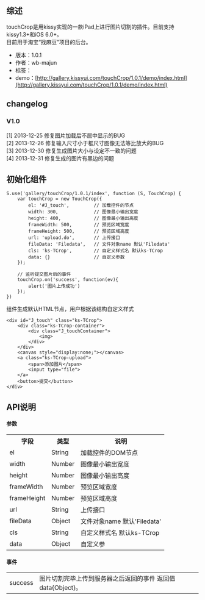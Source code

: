 ## 综述

touchCrop是用kissy实现的一款iPad上进行图片切割的插件。目前支持kissy1.3+和iOS 6.0+。  
目前用于淘宝“找麻豆”项目的后台。  

* 版本：1.0.1
* 作者：wb-majun
* 标签：
* demo：[http://gallery.kissyui.com/touchCrop/1.0.1/demo/index.html](http://gallery.kissyui.com/touchCrop/1.0.1/demo/index.html)

## changelog

### V1.0

[1] 2013-12-25 修复图片加载后不居中显示的BUG  
[2] 2013-12-26 修复输入尺寸小于框尺寸图像无法等比放大的BUG  
[3] 2013-12-30 修复生成图片大小与设定不一致的问题  
[4] 2013-12-31 修复生成的图片有黑边的问题  


## 初始化组件

    S.use('gallery/touchCrop/1.0.1/index', function (S, TouchCrop) {
		var touchCrop = new TouchCrop({
			el: '#J_touch',			// 加载控件的节点
			width: 300,				// 图像最小输出宽度
			height: 400,			// 图像最小输出高度
			frameWidth: 500,		// 预览区域宽度
			frameHeight: 500,		// 预览区域高度
			url: 'upload.do',		// 上传接口
			fileData: 'Filedata', 	// 文件对象name 默认'Filedata'
			cls: 'ks-TCrop',		// 自定义样式名 默认ks-TCrop
			data: {}				// 自定义参数
		});

		// 监听提交图片后的事件
		touchCrop.on('success', function(ev){
			alert('图片上传成功')
		});
    })
    
组件生成默认HTML节点，用户根据该结构自定义样式

	<div id="J_touch" class="ks-TCrop">
		<div class="ks-TCrop-container">
			<div class="J_touchContainer">
				<img>
			</div>
		</div>
		<canvas style="display:none;"></canvas>
		<a class="ks-TCrop-upload">
			<span>添加图片</span>
			<input type="file">
		</a>
		<button>提交</button>
	</div>

## API说明
#### 参数
<table>
	<tr><th>字段</th><th>类型</th><th>说明</th></tr>
	<tr><td>el</td><td>String</td><td>加载控件的DOM节点</td></tr>
	<tr><td>width</td><td>Number</td><td>图像最小输出宽度</td></tr>
	<tr><td>height</td><td>Number</td><td>图像最小输出高度</td></tr>
	<tr><td>frameWidth</td><td>Number</td><td>预览区域宽度</td></tr>
	<tr><td>frameHeight</td><td>Number</td><td>预览区域高度</td></tr>
	<tr><td>url</td><td>String</td><td>上传接口</td></tr>
	<tr><td>fileData</td><td> Object</td><td>文件对象name 默认'Filedata'</td></tr>
	<tr><td>cls</td><td>String</td><td>自定义样式名 默认ks-TCrop</td></tr>
	<tr><td>data</td><td>Object</td><td>自定义参</td></tr>
</table>

#### 事件

<table>
	<tr><td>success</td><td>图片切割完毕上传到服务器之后返回的事件 返回值data{Object}。</td></tr>
</table>
